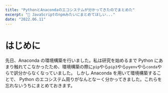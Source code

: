 ```yaml
---
title: "PythonとAnacondaのエコシステムが分かってきたのでまとめた"
excerpt: "🐍 JavaScriptのnpmみたいにまとめてほしい..."
date: "2022.06.11"
---
```


# はじめに

先日、Anaconda の環境構築を行いました。私は研究を始めるまで Python にあまり触れてこなかったため、環境構築の際に`pip`やら`pip3`やら`pyenv`やら`conda`やらで訳分からなくなっていました。
しかし Anaconda を用いて環境構築することで、 Python のエコシステム周りがなんとなーく分かってきました。これらを忘れないうちにまとめておきます。

